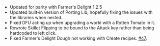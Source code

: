 - Updated for parity with Farmer's Delight 1.2.5
- Updated built-in version of Porting Lib, hopefully fixing the issues with the libraries when nested.
- Fixed DFU acting up when upgrading a world with a Rotten Tomato in it.
- Rewrote Skillet Flipping to be bound to the Attack key rather than being hardcoded to left click.
- Fixed Farmer's Delight Dough not working with Create recipes. [#47](https://github.com/MehVahdJukaar/FarmersDelightRefabricated/issues/47).